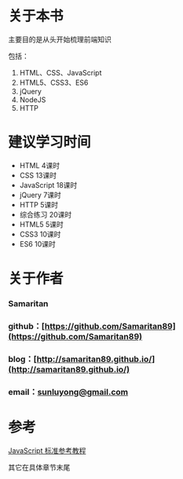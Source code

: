 # 关于本书

主要目的是从头开始梳理前端知识

包括：

1. HTML、CSS、JavaScript
2. HTML5、CSS3、ES6
3. jQuery
4. NodeJS
5. HTTP

# 建议学习时间

* HTML 4课时
* CSS 13课时
* JavaScript 18课时
* jQuery 7课时
* HTTP 5课时
* 综合练习 20课时
* HTML5 5课时
* CSS3 10课时
* ES6 10课时


# 关于作者

### Samaritan

### github：[https://github.com/Samaritan89](https://github.com/Samaritan89)
### blog：[http://samaritan89.github.io/](http://samaritan89.github.io/)
### email：[sunluyong@gmail.com](mailto:sunluyong@gmail.com)

# 参考

[JavaScript 标准参考教程](http://javascript.ruanyifeng.com/)

其它在具体章节末尾
<script>
	window.addEventListener('load', function(){
		$(function(){
			$('a[href^=mailto]').each(function(index, ele){
				ele.target = '';
			});
		});
	}, false);
</script>
